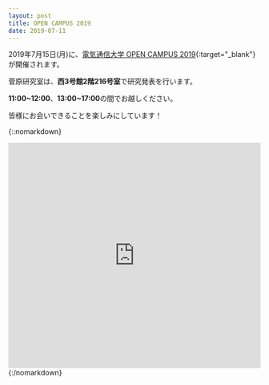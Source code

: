 ```yaml
---
layout: post
title: OPEN CAMPUS 2019
date: 2019-07-11
---
```


2019年7月15日(月)に、[電気通信大学 OPEN CAMPUS 2019](https://www.uec.ac.jp/opencampus/){:target="_blank"}が開催されます。


菅原研究室は、**西3号館2階216号室**で研究発表を行います。

**11:00~12:00**、**13:00~17:00**の間でお越しください。

皆様にお会いできることを楽しみにしています！

{::nomarkdown}
<iframe src="https://www.google.com/maps/embed?pb=!1m18!1m12!1m3!1d810.4514975286428!2d139.54022991482853!3d35.6571513216079!2m3!1f0!2f0!3f0!3m2!1i1024!2i768!4f13.1!3m3!1m2!1s0x6018f011ab2ade29%3A0xdf78b2a20023ed93!2z44CSMTgyLTAwMzMg5p2x5Lqs6YO96Kq_5biD5biC5a-M5aOr6KaL55S677yS5LiB55uuIOilvzPlj7fppKg!5e0!3m2!1sja!2sjp!4v1562829277098!5m2!1sja!2sjp" width="100%" height="450" frameborder="0" style="border:0" allowfullscreen></iframe>
{:/nomarkdown}
